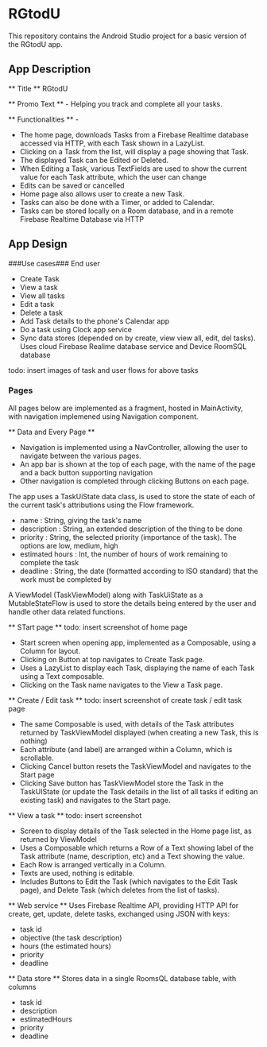 # RGtodU #
This repository contains the Android Studio project for a basic version of the RGtodU app.

## App Description ##

** Title ** RGtodU

** Promo Text ** - Helping you track and complete all your tasks.

** Functionalities ** -
- The home page, downloads Tasks from a Firebase Realtime database accessed via HTTP, with each Task shown in a LazyList.
- Clicking on a Task from the list, will display a page showing that Task.
- The displayed Task can be Edited or Deleted.
- When Editing a Task, various TextFields are used to show the current value for each Task attribute, which the user can change
- Edits can be saved or cancelled
- Home page also allows user to create a new Task.
- Tasks can also be done with a Timer, or added to Calendar.
- Tasks can be stored locally on a Room database, and in a remote Firebase Realtime Database via HTTP

## App Design ##

###Use cases###
End user
- Create Task
- View a task
- View all tasks
- Edit a task
- Delete a task
- Add Task details to the phone's Calendar app
- Do a task using Clock app service
- Sync data stores (depended on by create, view view all, edit, del tasks). Uses cloud Firebase Realime database service and Device RoomSQL database

todo: insert images of task and user flows for above tasks



### Pages ###
All pages below are implemented as a fragment, hosted in MainActivity, with navigation implemened using Navigation component.

** Data and Every Page **
- Navigation is implemented using a NavController, allowing the user to navigate between the various pages.
- An app bar is shown at the top of each page, with the name of the page and a back button supporting navigation
- Other navigation is completed through clicking Buttons on each page.

The app uses a TaskUiState data class,  is used to store the state of each of the current task's attributions using the Flow framework.
- name : String, giving the task's name
- description : String, an extended description of the thing to be done
- priority : String, the selected priority (importance of the task). The options are low, medium, high
- estimated hours : Int, the number of hours of work remaining to complete the task
- deadline : String, the date (formatted according to ISO standard) that the work must be completed by

A ViewModel (TaskViewModel) along with TaskUiState as a MutableStateFlow is used to store the details being entered by the user and handle other data related functions.

** STart page **
todo: insert screenshot of home page
- Start screen when opening app, implemented as a Composable, using a Column for layout.
- Clicking on Button at top navigates to Create Task page.
- Uses a LazyList to display each Task, displaying the name of each Task using a Text composable.
- Clicking on the Task name navigates to the View a Task page.

** Create / Edit task **
todo: insert screenshot of create task / edit task page
- The same Composable is used, with details of the Task attributes returned by TaskViewModel displayed (when creating a new Task, this is nothing)
- Each attribute (and label) are arranged within a Column, which is scrollable.
- Clicking Cancel button resets the TaskViewModel and navigates to the Start page
- Clicking Save button has TaskViewModel store the Task in the TaskUIState (or update the Task details in the list of all tasks if editing an existing task) and navigates to the Start page.

** View a task **
todo: insert screenshot
- Screen to display details of the Task selected in the Home page list, as returned by ViewModel
- Uses a Composable which returns a Row of a Text showing label of the Task attribute (name, description, etc) and a Text showing the value.
- Each Row is arranged vertically in a Column.
- Texts are used, nothing is editable.
- Includes Buttons to Edit the Task (which navigates to the Edit Task page), and Delete Task (which deletes from the list of tasks).

** Web service **
Uses Firebase Realtime API, providing HTTP API for create, get, update, delete tasks, exchanged using JSON with keys:
- task id
- objective (the task description)
- hours (the estimated hours)
- priority
- deadline

** Data store **
Stores data in a single RoomsQL database table, with columns
- task id
- description
- estimatedHours
- priority
- deadline


